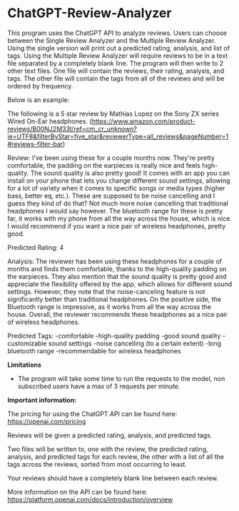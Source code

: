 # ChatGPT-Review-Analyzer
This program uses the ChatGPT API to analyze reviews. Users can choose between the Single Review Analyzer and the Multiple Review Analyzer. Using the single version will print out a predicted rating, analysis, and list of tags. Using the Multiple Review Analyzer will require reviews to be in a text file separated by a completely blank line. The program will then write to 2 other text files. One file will contain the reviews, their rating, analysis, and tags. The other file will contain the tags from all of the reviews and will be ordered by frequency.

Below is an example:

The following is a 5 star review by Mathias Lopez on the Sony ZX series Wired On-Ear headphones. (https://www.amazon.com/product-reviews/B00NJ2M33I/ref=cm_cr_unknown?ie=UTF8&filterByStar=five_star&reviewerType=all_reviews&pageNumber=1#reviews-filter-bar)

Review: I've been using these for a couple months now. They're pretty comfortable, the padding on the earpieces is really nice and feels high-quality. The sound quality is also pretty good! It comes with an app you can install on your phone that lets you change different sound settings, allowing for a lot of variety when it comes to specific songs or media types (higher bass, better eq, etc.). These are supposed to be noise cancelling and I guess they kind of do that? Not much more noise cancelling that traditional headphones I would say however.
The bluetooth range for these is pretty far, it works with my phone from all the way across the house, which is nice. I would recommend if you want a nice pair of wireless headphones, pretty good.

Predicted Rating:
 4

Analysis: The reviewer has been using these headphones for a couple of months and finds them comfortable, thanks to the high-quality padding on the earpieces. They also mention that the sound quality is pretty good and appreciate the flexibility offered by the app, which allows for different sound settings. However, they note that the noise-canceling feature is not significantly better than traditional headphones. On the positive side, the Bluetooth range is impressive, as it works from all the way across the house. Overall, the reviewer recommends these headphones as a nice pair of wireless headphones.

Predicted Tags: 
-comfortable
-high-quality padding
-good sound quality
-customizable sound settings
-noise cancelling (to a certain extent)
-long bluetooth range
-recommendable for wireless headphones




**Limitations**
- The program will take some time to run the requests to the model, non subscribed users have a max of 3 requests per minute.


**Important information:**

The pricing for using the ChatGPT API can be found here: https://openai.com/pricing

Reviews will be given a predicted rating, analysis, and predicted tags.

Two files will be written to, one with the review, the predicted rating, analysis, and predicted tags for each review, the other with a list of all the tags across the reviews, sorted from most occurring to least.

Your reviews should have a completely blank line between each review.

More information on the API can be found here: https://platform.openai.com/docs/introduction/overview
